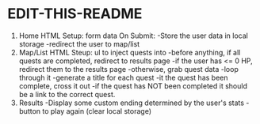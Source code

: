 # EDIT-THIS-README


1. Home
HTML Setup: form data
On Submit:
    -Store the user data in local storage
    -redirect the user to map/list
2. Map/List
HTML Steup: ul to inject quests into
    -before anything, if all quests are completed, redirect to results page
    -if the user has <= 0 HP, redirect them to the results page
    -otherwise, grab quest data 
    -loop through it
    -generate a title for each quest
    -it the quest has been complete, cross it out
    -if the quest has NOT been completed it should be a link to the correct quest.
3. Results
    -Display some custom ending determined by the user's stats
    -button to play again (clear local storage)